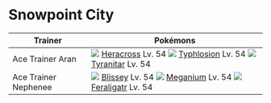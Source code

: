 # Snowpoint City

Trainer                    | Pokémons
---                        | ---
Ace Trainer Aran           | ![][214]  [Heracross] Lv. 54  ![][157]  [Typhlosion] Lv. 54  ![][248]  [Tyranitar] Lv. 54
Ace Trainer Nephenee       | ![][242]  [Blissey] Lv. 54  ![][154]  [Meganium] Lv. 54  ![][160]  [Feraligatr] Lv. 54


[Meganium]: /pokemon_changes/154/
[Typhlosion]: /pokemon_changes/157/
[Feraligatr]: /pokemon_changes/160/
[Heracross]: /pokemon_changes/214/
[Blissey]: /pokemon_changes/242/
[Tyranitar]: /pokemon_changes/248/
[154]: /img/pokemon/154.png
[157]: /img/pokemon/157.png
[160]: /img/pokemon/160.png
[214]: /img/pokemon/214.png
[242]: /img/pokemon/242.png
[248]: /img/pokemon/248.png
